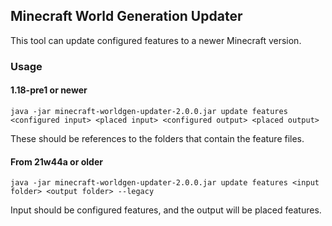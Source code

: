 ## Minecraft World Generation Updater
This tool can update configured features to a newer Minecraft version.

### Usage

#### 1.18-pre1 or newer
```java -jar minecraft-worldgen-updater-2.0.0.jar update features <configured input> <placed input> <configured output> <placed output>```

These should be references to the folders that contain the feature files.

#### From 21w44a or older
```java -jar minecraft-worldgen-updater-2.0.0.jar update features <input folder> <output folder> --legacy```

Input should be configured features, and the output will be placed features.
